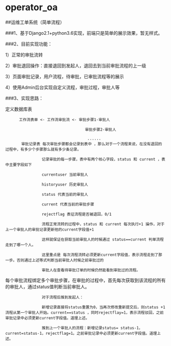 # operator_oa

##运维工单系统（简单流程）

###1、基于Django2.1+python3.6实现，前端只是简单的展示效果，暂无样式。

###2、目前实现功能：

  1）正常的审批流转

  2）审批退回操作：直接退回到发起人，退回去到当前审批流程的上一级

  3）页面审批记录，用户流程，待审批，已审批流程等的展示

  4）使用Admin后台实现自定义流程，审批过程，审批人等

###3、实现思路：

   定义数据库表

          工作流表单 <- 工作流审批流 <- 审批步骤1-审批人
          
                                       审批步骤2-审批人
                                       
                                        ......
           审批记录表 每次审批步骤都会记录到表中 ，那么对于一个流程来说，在没有退回的过程中，有多少个步骤那么就有多少条记录。
                    
                    记录审批的每一步骤，表中有两个核心字段，status 和 current ，表中主要字段如下
                    
                    currentuser 当前审批人
                    
                    historyuser 历史审批人
                    
                    status 代表当前的审批人
                    
                    current 代表当前的审批步骤
                    
                    rejectflag 表征流程是否被退回，0/1
                    
                    流程正常流转的过程中，status 和 current 每次执行+1 操作，对于上一个审批人的审批记录更新他的current字段值+1
                    
                    这样就保证在获取当前审批人的时候通过 status==current 判单流程走到了哪一个人。
                    
                    这里重点是 每次流程流转必须更新current字段值，表示流程走到了那一步。否则通过上述等式判断当前审批人时候之前审批过的
                    
                    审批人在查看待审批订单的时候仍然能看到审批过的流程。
                                        
每个审批流程绑定多个审批步骤，在审批的过程中，首先每次获取到该流程的所有的审批人，通过status值判断当前审批人。
                    
                    对于流程后推到发起人：
                    
                    新增记录直接将status重置为0，当再次修改重新提交后，则status +1 流程从第一个审批人开始。current==status ，同时rejectflay=1，表示流程驳回，之前审批记录中必须更新current字段值。道理上述。
                    
                    推到上一个审批人的流程：新增记录status= status-1，current=status-1，rejectflag=1。之前审批记录中必须更新current字段值。道理上述。
                    
                    
                                   
